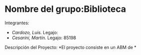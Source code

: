 # Nombre del grupo:**Biblioteca**  

Integrantes:  
* *Cardozo, Luis.* Legajo:
* *Cesarini, Martín.* Legajo: 85198  

Descripción del Proyecto:
*El proyecto consiste en un ABM de *
